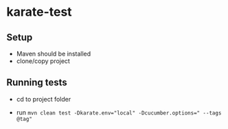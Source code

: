 # karate-test

## Setup

* Maven should be installed
* clone/copy project

## Running tests

* cd to project folder

* run `mvn clean test -Dkarate.env="local" -Dcucumber.options=" --tags @tag"`
